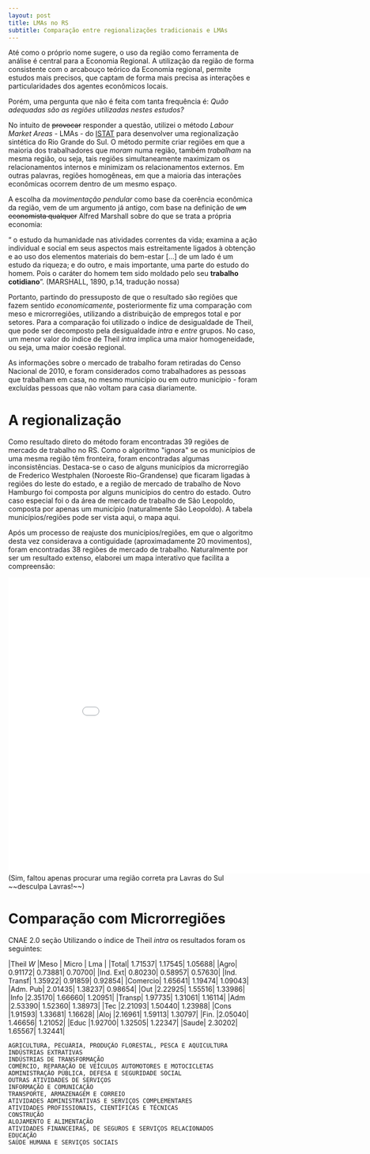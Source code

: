 ```yaml
---
layout: post
title: LMAs no RS
subtitle: Comparação entre regionalizações tradicionais e LMAs
---
```


Até como o próprio nome sugere, o uso da região como ferramenta de análise é central para a Economia Regional. A utilização da região de forma consistente com o arcabouço teórico da Economia regional, permite estudos mais precisos, que captam de forma mais precisa as interações e particularidades dos agentes econômicos locais.

Porém, uma pergunta que não é feita com tanta frequência é: *Quão adequadas são as regiões utilizadas nestes estudos?*

No intuito de ~~provocar~~ responder a questão, utilizei o método *Labour Market Areas* - LMAs - do [ISTAT](http://www.istat.it/en/archive/142790) para desenvolver uma regionalização sintética do Rio Grande do Sul. O método permite criar regiões em que a maioria dos trabalhadores que _moram_ numa região, também _trabalham_ na mesma região, ou seja, tais regiões simultaneamente maximizam os relacionamentos internos e minimizam os relacionamentos externos. Em outras palavras, regiões homogêneas, em que a maioria das interações econômicas ocorrem dentro de um mesmo espaço.

A escolha da _movimentação pendular_ como base da coerência econômica da região, vem de um argumento já antigo, com base na definição de ~~um economista qualquer~~  Alfred Marshall sobre do que se trata a própria economia:

“ o estudo da humanidade nas atividades correntes da vida; examina a ação individual e social em seus aspectos mais estreitamente ligados à obtenção e ao uso dos elementos materiais do bem-estar [...] de um lado é um estudo da riqueza; e do outro, e mais importante, uma parte do estudo do homem. Pois o caráter do homem tem sido moldado pelo seu __trabalho cotidiano__”. (MARSHALL, 1890, p.14, tradução nossa)

Portanto, partindo do pressuposto de que o resultado são regiões que fazem sentido *economicamente*, posteriormente fiz uma comparação com meso e microrregiões, utilizando a distribuição de empregos total e por setores. Para a comparação foi utilizado o índice de desigualdade de Theil, que pode ser decomposto pela desigualdade *intra* e *entre* grupos. No caso, um menor valor do índice de Theil *intra* implica uma maior homogeneidade, ou seja, uma maior coesão regional.

As informações sobre o mercado de trabalho foram retiradas do Censo Nacional de 2010, e foram considerados como trabalhadores as pessoas que trabalham em casa, no mesmo município ou em outro município - foram excluídas pessoas que não voltam para casa diariamente.


A regionalização
========

Como resultado direto do método foram encontradas 39 regiões de mercado de trabalho no RS. Como o algoritmo "ignora" se os municípios de uma mesma região têm fronteira, foram encontradas algumas inconsistências. Destaca-se o caso de alguns municípios da microrregião de Frederico Westphalen (Noroeste Rio-Grandense) que ficaram ligadas à regiões do leste do estado, e a região de mercado de trabalho de Novo Hamburgo foi composta por alguns municípios do centro do estado. Outro caso especial foi o da área de mercado de trabalho de São Leopoldo, composta por apenas um município (naturalmente São Leopoldo). A tabela municípios/regiões pode ser vista aqui, o mapa aqui.

Após um processo de reajuste dos municípios/regiões, em que o algoritmo desta vez considerava a contiguidade (aproximadamente 20 movimentos), foram encontradas 38 regiões de mercado de trabalho. Naturalmente por ser um resultado extenso, elaborei um mapa interativo que facilita a compreensão:

<iframe src="//rstudio-pubs-static.s3.amazonaws.com/278385_97dc34a7b8744c8c878d9f376cc99b70.html" style="border: none; width: 900px; height: 600px"></iframe>
(Sim, faltou apenas procurar uma região correta pra Lavras do Sul ~~desculpa Lavras!~~)

Comparação com Microrregiões
========

CNAE 2.0 seção
Utilizando o índice de Theil *intra* os resultados foram os seguintes:

|Theil *W* |Meso | Micro	 | Lma |
|Total|	1.71537|	1.17545|	1.05688|
|Agro|	0.91172|	0.73881|	0.70700|
|Ind. Ext|	0.80230|	0.58957|	0.57630|
|Ind. Transf|	1.35922|	0.91859|	0.92854|
|Comercio|	1.65641|	1.19474|	1.09043|
|Adm. Pub|	2.01435|	1.38237|	0.98654|
|Out	|2.22925|	1.55516|	1.33986|
|Info	|2.35170|	1.66660|	1.20951|
|Transp|	1.97735|	1.31061|	1.16114|
|Adm	|2.53390|	1.52360|	1.38973|
|Tec	|2.21093|	1.50440|	1.23988|
|Cons	|1.91593|	1.33681|	1.16628|
|Aloj	|2.16961|	1.59113|	1.30797|
|Fin.	|2.05040|	1.46656|	1.21052|
|Educ	|1.92700|	1.32505|	1.22347|
|Saude|	2.30202|	1.65567|	1.32441|

    AGRICULTURA, PECUÁRIA, PRODUÇÃO FLORESTAL, PESCA E AQÜICULTURA
    INDÚSTRIAS EXTRATIVAS
    INDÚSTRIAS DE TRANSFORMAÇÃO
    COMÉRCIO, REPARAÇÃO DE VEÍCULOS AUTOMOTORES E MOTOCICLETAS
    ADMINISTRAÇÃO PÚBLICA, DEFESA E SEGURIDADE SOCIAL
    OUTRAS ATIVIDADES DE SERVIÇOS
    INFORMAÇÃO E COMUNICAÇÃO
    TRANSPORTE, ARMAZENAGEM E CORREIO
    ATIVIDADES ADMINISTRATIVAS E SERVIÇOS COMPLEMENTARES
    ATIVIDADES PROFISSIONAIS, CIENTÍFICAS E TÉCNICAS
    CONSTRUÇÃO
    ALOJAMENTO E ALIMENTAÇÃO
    ATIVIDADES FINANCEIRAS, DE SEGUROS E SERVIÇOS RELACIONADOS
    EDUCAÇÃO
    SAÚDE HUMANA E SERVIÇOS SOCIAIS





